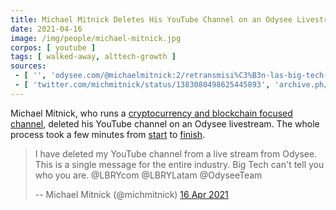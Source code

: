 ```yaml
---
title: Michael Mitnick Deletes His YouTube Channel on an Odysee Livestream!
date: 2021-04-16
image: /img/people/michael-mitnick.jpg
corpos: [ youtube ]
tags: [ walked-away, alttech-growth ]
sources:
 - [ '', 'odysee.com/@michaelmitnick:2/retransmisi%C3%B3n-las-big-tech-no-pueden-decirte-qui%C3%A9n-eres-borro-mi-canal-de-youtube:e' ]
 - [ 'twitter.com/michmitnick/status/1383080498625445893', 'archive.ph/3wUQ0' ]
---
```


Michael Mitnick, who runs a [cryptocurrency and blockchain focused
channel](https://odysee.com/@michaelmitnick:2), deleted his YouTube channel on
an Odysee livestream. The whole process took a few minutes from
[start](https://odysee.com/@michaelmitnick:2/retransmisi%C3%B3n-las-big-tech-no-pueden-decirte-qui%C3%A9n-eres-borro-mi-canal-de-youtube:e?t=1917)
to
[finish](https://odysee.com/@michaelmitnick:2/retransmisi%C3%B3n-las-big-tech-no-pueden-decirte-qui%C3%A9n-eres-borro-mi-canal-de-youtube:e?t=2136).

> I have deleted my YouTube channel from a live stream from Odysee. This is a
> single message for the entire industry. Big Tech can't tell you who you are.
> @LBRYcom @LBRYLatam @OdyseeTeam
>
> -- Michael Mitnick (@michmitnick) [16 Apr 2021](https://archive.ph/3wUQ0)
